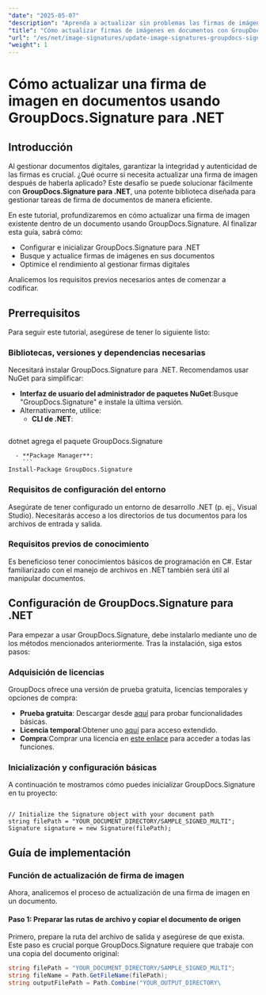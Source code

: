 ```yaml
---
"date": "2025-05-07"
"description": "Aprenda a actualizar sin problemas las firmas de imágenes en documentos usando GroupDocs.Signature para .NET con esta guía completa."
"title": "Cómo actualizar firmas de imágenes en documentos con GroupDocs.Signature para .NET&#58; guía paso a paso"
"url": "/es/net/image-signatures/update-image-signatures-groupdocs-signature-dotnet/"
"weight": 1
---
```


# Cómo actualizar una firma de imagen en documentos usando GroupDocs.Signature para .NET

## Introducción

Al gestionar documentos digitales, garantizar la integridad y autenticidad de las firmas es crucial. ¿Qué ocurre si necesita actualizar una firma de imagen después de haberla aplicado? Este desafío se puede solucionar fácilmente con **GroupDocs.Signature para .NET**, una potente biblioteca diseñada para gestionar tareas de firma de documentos de manera eficiente.

En este tutorial, profundizaremos en cómo actualizar una firma de imagen existente dentro de un documento usando GroupDocs.Signature. Al finalizar esta guía, sabrá cómo:
- Configurar e inicializar GroupDocs.Signature para .NET
- Busque y actualice firmas de imágenes en sus documentos
- Optimice el rendimiento al gestionar firmas digitales

Analicemos los requisitos previos necesarios antes de comenzar a codificar.

## Prerrequisitos

Para seguir este tutorial, asegúrese de tener lo siguiente listo:

### Bibliotecas, versiones y dependencias necesarias
Necesitará instalar GroupDocs.Signature para .NET. Recomendamos usar NuGet para simplificar:
- **Interfaz de usuario del administrador de paquetes NuGet**:Busque "GroupDocs.Signature" e instale la última versión.
- Alternativamente, utilice:
  - **CLI de .NET**:
    ```
dotnet agrega el paquete GroupDocs.Signature
```
  - **Package Manager**:
    ```
Install-Package GroupDocs.Signature
```

### Requisitos de configuración del entorno
Asegúrate de tener configurado un entorno de desarrollo .NET (p. ej., Visual Studio). Necesitarás acceso a los directorios de tus documentos para los archivos de entrada y salida.

### Requisitos previos de conocimiento
Es beneficioso tener conocimientos básicos de programación en C#. Estar familiarizado con el manejo de archivos en .NET también será útil al manipular documentos.

## Configuración de GroupDocs.Signature para .NET

Para empezar a usar GroupDocs.Signature, debe instalarlo mediante uno de los métodos mencionados anteriormente. Tras la instalación, siga estos pasos:

### Adquisición de licencias
GroupDocs ofrece una versión de prueba gratuita, licencias temporales y opciones de compra:
- **Prueba gratuita**: Descargar desde [aquí](https://releases.groupdocs.com/signature/net/) para probar funcionalidades básicas.
- **Licencia temporal**:Obtener uno [aquí](https://purchase.groupdocs.com/temporary-license/) para acceso extendido.
- **Compra**:Comprar una licencia en [este enlace](https://purchase.groupdocs.com/buy) para acceder a todas las funciones.

### Inicialización y configuración básicas
A continuación te mostramos cómo puedes inicializar GroupDocs.Signature en tu proyecto:

```csharp\using GroupDocs.Signature;

// Initialize the Signature object with your document path
string filePath = "YOUR_DOCUMENT_DIRECTORY/SAMPLE_SIGNED_MULTI";
Signature signature = new Signature(filePath);
```

## Guía de implementación

### Función de actualización de firma de imagen

Ahora, analicemos el proceso de actualización de una firma de imagen en un documento.

#### Paso 1: Preparar las rutas de archivo y copiar el documento de origen

Primero, prepare la ruta del archivo de salida y asegúrese de que exista. Este paso es crucial porque GroupDocs.Signature requiere que trabaje con una copia del documento original:

```csharp
string filePath = "YOUR_DOCUMENT_DIRECTORY/SAMPLE_SIGNED_MULTI";
string fileName = Path.GetFileName(filePath);
string outputFilePath = Path.Combine("YOUR_OUTPUT_DIRECTORY\